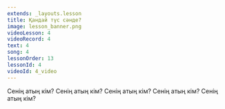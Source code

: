 ```yaml
---
extends: _layouts.lesson
title: Қандай түс сәнде?
image: lesson_banner.png
videoLesson: 4
videoRecord: 4
text: 4
song: 4
lessonOrder: 13
lessonId: 4
videoId: 4_video
---
```


Сенің атың кім?
Сенің атың кім?
Сенің атың кім?
Сенің атың кім?
Сенің атың кім?
